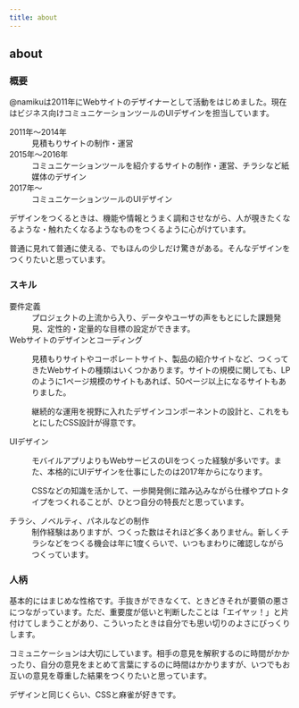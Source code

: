 ```yaml
---
title: about
---
```


<h2 class="title">about</h2>
<article class="article">
    <h3 id="summary">概要</h3>
    <p>@namikuは2011年にWebサイトのデザイナーとして活動をはじめました。現在はビジネス向けコミュニケーションツールのUIデザインを担当しています。</p>
    <dl>
      <dt>2011年〜2014年</dt>
      <dd>見積もりサイトの制作・運営</dd>
      <dt>2015年〜2016年</dt>
      <dd>コミュニケーションツールを紹介するサイトの制作・運営、チラシなど紙媒体のデザイン</dd>
      <dt>2017年〜</dt>
      <dd>コミュニケーションツールのUIデザイン</dd>
    </dl>
    <p>デザインをつくるときは、機能や情報とうまく調和させながら、人が覗きたくなるような・触れたくなるようなものをつくるように心がけています。</p>
    <p>普通に見れて普通に使える、でもほんの少しだけ驚きがある。そんなデザインをつくりたいと思っています。</p>
    <h3 id="skill">スキル</h3>
    <dl>
      <dt>要件定義</dt>
      <dd>プロジェクトの上流から入り、データやユーザの声をもとにした課題発見、定性的・定量的な目標の設定ができます。</dd>
      <dt>Webサイトのデザインとコーディング</dt>
      <dd>
        <p>見積もりサイトやコーポレートサイト、製品の紹介サイトなど、つくってきたWebサイトの種類はいくつかあります。サイトの規模に関しても、LPのように1ページ規模のサイトもあれば、50ページ以上になるサイトもありました。</p>
        <p>継続的な運用を視野に入れたデザインコンポーネントの設計と、これをもとにしたCSS設計が得意です。</p>
      </dd>
      <dt>UIデザイン</dt>
      <dd>
        <p>モバイルアプリよりもWebサービスのUIをつくった経験が多いです。また、本格的にUIデザインを仕事にしたのは2017年からになります。</p>
        <p>CSSなどの知識を活かして、一歩開発側に踏み込みながら仕様やプロトタイプをつくれることが、ひとつ自分の特長だと思っています。</p>
      </dd>
      <dt>チラシ、ノベルティ、パネルなどの制作</dt>
      <dd>制作経験はありますが、つくった数はそれほど多くありません。新しくチラシなどをつくる機会は年に1度くらいで、いつもまわりに確認しながらつくっています。</dd>
    </dl>
    <h3 id="character">人柄</h3>
    <p>基本的にはまじめな性格です。手抜きができなくて、ときどきそれが要領の悪さにつながっています。ただ、重要度が低いと判断したことは「エイヤッ！」と片付けてしまうことがあり、こういったときは自分でも思い切りのよさにびっくりします。</p>
    <p>コミュニケーションは大切にしています。相手の意見を解釈するのに時間がかかったり、自分の意見をまとめて言葉にするのに時間はかかりますが、いつでもお互いの意見を尊重した結果をつくりたいと思っています。</p>
    <p>デザインと同じくらい、CSSと麻雀が好きです。</p>
</article>

